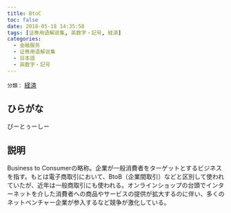 ```yaml
---
title: BtoC
toc: false
date: 2018-05-18 14:35:50
tags: [证券用语解说集, 英数字・記号, 経済]
categories:
  - 金融服务
  - 证券用语解说集
  - 日本語
  - 英数字・記号
---
```


`分類：` [経済](/tags/経済/)

## ひらがな

びーとぅーしー

## 説明

Business to Consumerの略称。企業が一般消費者をターゲットとするビジネスを指す。もとは電子商取引において、BtoB（企業間取引）などと区別して使われていたが、近年は一般商取引にも使われる。オンラインショップの台頭でインターネットを介した消費者への商品やサービスの提供が拡大するのに伴い、多くのネットベンチャー企業が参入するなど競争が激化している。
